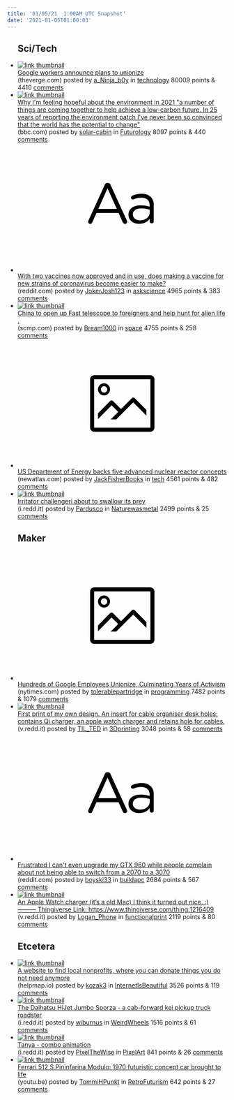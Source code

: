 ```yaml
---
title: '01/05/21  1:00AM UTC Snapshot'
date: '2021-01-05T01:00:03'
---
```

<ul>
<h2>Sci/Tech</h2>

<li><a href='https://www.theverge.com/2021/1/4/22212347/google-employees-contractors-announce-union-cwa-alphabet'><img src='https://b.thumbs.redditmedia.com/ShQRVrwI7UsycG_d9lahXVOOZ-LN6zOCZgPx5UwllJw.jpg' alt='link thumbnail'></a><div><div class='linkTitle'><a href='https://www.theverge.com/2021/1/4/22212347/google-employees-contractors-announce-union-cwa-alphabet'>Google workers announce plans to unionize</a></div>(theverge.com) posted by <a href='https://www.reddit.com/user/a_Ninja_b0y'>a_Ninja_b0y</a> in <a href='https://www.reddit.com/r/technology'>technology</a> 80009 points & 4410 <a href='https://www.reddit.com/r/technology/comments/kq7jpa/google_workers_announce_plans_to_unionize/'>comments</a></div></li>

<li><a href='https://www.bbc.com/news/science-environment-55429607'><img src='https://b.thumbs.redditmedia.com/WDn7mzy7hKdRfHXEeAN9iNCgywp0ShLFQQmqlPhcOmI.jpg' alt='link thumbnail'></a><div><div class='linkTitle'><a href='https://www.bbc.com/news/science-environment-55429607'>Why I'm feeling hopeful about the environment in 2021 "a number of things are coming together to help achieve a low-carbon future. In 25 years of reporting the environment patch I've never been so convinced that the world has the potential to change"</a></div>(bbc.com) posted by <a href='https://www.reddit.com/user/solar-cabin'>solar-cabin</a> in <a href='https://www.reddit.com/r/Futurology'>Futurology</a> 8097 points & 440 <a href='https://www.reddit.com/r/Futurology/comments/kq8aps/why_im_feeling_hopeful_about_the_environment_in/'>comments</a></div></li>

<li><a href='https://www.reddit.com/r/askscience/comments/kq83hk/with_two_vaccines_now_approved_and_in_use_does/'><svg version='1.1' viewBox='-34 -12 104 64' preserveAspectRatio='xMidYMid slice' xmlns='http://www.w3.org/2000/svg' xmlns:xlink='http://www.w3.org/1999/xlink'>
    <title>text link thumbnail</title>
    <path d='M12.19,8.84a1.45,1.45,0,0,0-1.4-1h-.12a1.46,1.46,0,0,0-1.42,1L1.14,26.56a1.29,1.29,0,0,0-.14.59,1,1,0,0,0,1,1,1.12,1.12,0,0,0,1.08-.77l2.08-4.65h11l2.08,4.59a1.24,1.24,0,0,0,1.12.83,1.08,1.08,0,0,0,1.08-1.08,1.64,1.64,0,0,0-.14-.57ZM6.08,20.71l4.59-10.22,4.6,10.22Z'>
    </path>
    <path d='M32.24,14.78A6.35,6.35,0,0,0,27.6,13.2a11.36,11.36,0,0,0-4.7,1,1,1,0,0,0-.58.89,1,1,0,0,0,.94.92,1.23,1.23,0,0,0,.39-.08,8.87,8.87,0,0,1,3.72-.81c2.7,0,4.28,1.33,4.28,3.92v.5a15.29,15.29,0,0,0-4.42-.61c-3.64,0-6.14,1.61-6.14,4.64v.05c0,2.95,2.7,4.48,5.37,4.48a6.29,6.29,0,0,0,5.19-2.48V26.9a1,1,0,0,0,1,1,1,1,0,0,0,1-1.06V19A5.71,5.71,0,0,0,32.24,14.78Zm-.56,7.7c0,2.28-2.17,3.89-4.81,3.89-1.94,0-3.61-1.06-3.61-2.86v-.06c0-1.8,1.5-3,4.2-3a15.2,15.2,0,0,1,4.22.61Z'>
    </path>
    </svg></a><div><div class='linkTitle'><a href='https://www.reddit.com/r/askscience/comments/kq83hk/with_two_vaccines_now_approved_and_in_use_does/'>With two vaccines now approved and in use, does making a vaccine for new strains of coronavirus become easier to make?</a></div>(reddit.com) posted by <a href='https://www.reddit.com/user/JokerJosh123'>JokerJosh123</a> in <a href='https://www.reddit.com/r/askscience'>askscience</a> 4965 points & 383 <a href='https://www.reddit.com/r/askscience/comments/kq83hk/with_two_vaccines_now_approved_and_in_use_does/'>comments</a></div></li>

<li><a href='https://www.scmp.com/news/china/science/article/3116397/china-open-fast-telescope-foreign-scientists-including-those'><img src='https://b.thumbs.redditmedia.com/enIQLujzvXuFnFDPc7655u2GQPcxTXd1m7CAtUA4kTM.jpg' alt='link thumbnail'></a><div><div class='linkTitle'><a href='https://www.scmp.com/news/china/science/article/3116397/china-open-fast-telescope-foreign-scientists-including-those'>China to open up Fast telescope to foreigners and help hunt for alien life .</a></div>(scmp.com) posted by <a href='https://www.reddit.com/user/Bream1000'>Bream1000</a> in <a href='https://www.reddit.com/r/space'>space</a> 4755 points & 258 <a href='https://www.reddit.com/r/space/comments/kqc5tp/china_to_open_up_fast_telescope_to_foreigners_and/'>comments</a></div></li>

<li><a href='https://newatlas.com/energy/us-doe-advanced-nuclear-reactor-concepts/'><svg version='1.1' viewBox='-34 -14 104 64' preserveAspectRatio='xMidYMid meet' xmlns='http://www.w3.org/2000/svg' xmlns:xlink='http://www.w3.org/1999/xlink'>
    <title>link thumbnail</title>
    <path d='M32,4H4A2,2,0,0,0,2,6V30a2,2,0,0,0,2,2H32a2,2,0,0,0,2-2V6A2,2,0,0,0,32,4ZM4,30V6H32V30Z'></path>
    <path d='M8.92,14a3,3,0,1,0-3-3A3,3,0,0,0,8.92,14Zm0-4.6A1.6,1.6,0,1,1,7.33,11,1.6,1.6,0,0,1,8.92,9.41Z'></path>
    <path d='M22.78,15.37l-5.4,5.4-4-4a1,1,0,0,0-1.41,0L5.92,22.9v2.83l6.79-6.79L16,22.18l-3.75,3.75H15l8.45-8.45L30,24V21.18l-5.81-5.81A1,1,0,0,0,22.78,15.37Z'></path>
    </svg></a><div><div class='linkTitle'><a href='https://newatlas.com/energy/us-doe-advanced-nuclear-reactor-concepts/'>US Department of Energy backs five advanced nuclear reactor concepts</a></div>(newatlas.com) posted by <a href='https://www.reddit.com/user/JackFisherBooks'>JackFisherBooks</a> in <a href='https://www.reddit.com/r/tech'>tech</a> 4561 points & 482 <a href='https://www.reddit.com/r/tech/comments/kqa5yw/us_department_of_energy_backs_five_advanced/'>comments</a></div></li>

<li><a href='https://i.redd.it/tin7q387q8961.jpg'><img src='https://a.thumbs.redditmedia.com/cG9x5q6e9rAfC-n4o6bfcbg7h-c1J7iUsZnaCza2a58.jpg' alt='link thumbnail'></a><div><div class='linkTitle'><a href='https://i.redd.it/tin7q387q8961.jpg'>Irritator challengeri about to swallow its prey</a></div>(i.redd.it) posted by <a href='https://www.reddit.com/user/Pardusco'>Pardusco</a> in <a href='https://www.reddit.com/r/Naturewasmetal'>Naturewasmetal</a> 2499 points & 25 <a href='https://www.reddit.com/r/Naturewasmetal/comments/kq0v1a/irritator_challengeri_about_to_swallow_its_prey/'>comments</a></div></li>

<h2>Maker</h2>

<li><a href='https://www.nytimes.com/2021/01/04/technology/google-employees-union.html'><svg version='1.1' viewBox='-34 -14 104 64' preserveAspectRatio='xMidYMid meet' xmlns='http://www.w3.org/2000/svg' xmlns:xlink='http://www.w3.org/1999/xlink'>
    <title>link thumbnail</title>
    <path d='M32,4H4A2,2,0,0,0,2,6V30a2,2,0,0,0,2,2H32a2,2,0,0,0,2-2V6A2,2,0,0,0,32,4ZM4,30V6H32V30Z'></path>
    <path d='M8.92,14a3,3,0,1,0-3-3A3,3,0,0,0,8.92,14Zm0-4.6A1.6,1.6,0,1,1,7.33,11,1.6,1.6,0,0,1,8.92,9.41Z'></path>
    <path d='M22.78,15.37l-5.4,5.4-4-4a1,1,0,0,0-1.41,0L5.92,22.9v2.83l6.79-6.79L16,22.18l-3.75,3.75H15l8.45-8.45L30,24V21.18l-5.81-5.81A1,1,0,0,0,22.78,15.37Z'></path>
    </svg></a><div><div class='linkTitle'><a href='https://www.nytimes.com/2021/01/04/technology/google-employees-union.html'>Hundreds of Google Employees Unionize, Culminating Years of Activism</a></div>(nytimes.com) posted by <a href='https://www.reddit.com/user/tolerablepartridge'>tolerablepartridge</a> in <a href='https://www.reddit.com/r/programming'>programming</a> 7482 points & 1079 <a href='https://www.reddit.com/r/programming/comments/kq90iq/hundreds_of_google_employees_unionize_culminating/'>comments</a></div></li>

<li><a href='https://v.redd.it/xzq9aqpl6c961'><img src='https://b.thumbs.redditmedia.com/U4YnGWGrp4bTKVNQ4qBmZSrLrrHusRV5F07UVl4HqmU.jpg' alt='link thumbnail'></a><div><div class='linkTitle'><a href='https://v.redd.it/xzq9aqpl6c961'>First print of my own design. An insert for cable organiser desk holes: contains Qi charger, an apple watch charger and retains hole for cables.</a></div>(v.redd.it) posted by <a href='https://www.reddit.com/user/TIL_TED'>TIL_TED</a> in <a href='https://www.reddit.com/r/3Dprinting'>3Dprinting</a> 3048 points & 58 <a href='https://www.reddit.com/r/3Dprinting/comments/kqb9wo/first_print_of_my_own_design_an_insert_for_cable/'>comments</a></div></li>

<li><a href='https://www.reddit.com/r/buildapc/comments/kq7qi8/frustrated_i_cant_even_upgrade_my_gtx_960_while/'><svg version='1.1' viewBox='-34 -12 104 64' preserveAspectRatio='xMidYMid slice' xmlns='http://www.w3.org/2000/svg' xmlns:xlink='http://www.w3.org/1999/xlink'>
    <title>text link thumbnail</title>
    <path d='M12.19,8.84a1.45,1.45,0,0,0-1.4-1h-.12a1.46,1.46,0,0,0-1.42,1L1.14,26.56a1.29,1.29,0,0,0-.14.59,1,1,0,0,0,1,1,1.12,1.12,0,0,0,1.08-.77l2.08-4.65h11l2.08,4.59a1.24,1.24,0,0,0,1.12.83,1.08,1.08,0,0,0,1.08-1.08,1.64,1.64,0,0,0-.14-.57ZM6.08,20.71l4.59-10.22,4.6,10.22Z'>
    </path>
    <path d='M32.24,14.78A6.35,6.35,0,0,0,27.6,13.2a11.36,11.36,0,0,0-4.7,1,1,1,0,0,0-.58.89,1,1,0,0,0,.94.92,1.23,1.23,0,0,0,.39-.08,8.87,8.87,0,0,1,3.72-.81c2.7,0,4.28,1.33,4.28,3.92v.5a15.29,15.29,0,0,0-4.42-.61c-3.64,0-6.14,1.61-6.14,4.64v.05c0,2.95,2.7,4.48,5.37,4.48a6.29,6.29,0,0,0,5.19-2.48V26.9a1,1,0,0,0,1,1,1,1,0,0,0,1-1.06V19A5.71,5.71,0,0,0,32.24,14.78Zm-.56,7.7c0,2.28-2.17,3.89-4.81,3.89-1.94,0-3.61-1.06-3.61-2.86v-.06c0-1.8,1.5-3,4.2-3a15.2,15.2,0,0,1,4.22.61Z'>
    </path>
    </svg></a><div><div class='linkTitle'><a href='https://www.reddit.com/r/buildapc/comments/kq7qi8/frustrated_i_cant_even_upgrade_my_gtx_960_while/'>Frustrated I can't even upgrade my GTX 960 while people complain about not being able to switch from a 2070 to a 3070</a></div>(reddit.com) posted by <a href='https://www.reddit.com/user/boyski33'>boyski33</a> in <a href='https://www.reddit.com/r/buildapc'>buildapc</a> 2684 points & 567 <a href='https://www.reddit.com/r/buildapc/comments/kq7qi8/frustrated_i_cant_even_upgrade_my_gtx_960_while/'>comments</a></div></li>

<li><a href='https://v.redd.it/bbgj3dolr9961'><img src='https://b.thumbs.redditmedia.com/IYC_-0XQ5SlquOEJhZUY9QZoDk4BM4dXMzC9Nn-2Gys.jpg' alt='link thumbnail'></a><div><div class='linkTitle'><a href='https://v.redd.it/bbgj3dolr9961'>An Apple Watch charger (it’s a old Mac) I think it turned out nice. :) ——— Thingiverse Link: https://www.thingiverse.com/thing:1216409</a></div>(v.redd.it) posted by <a href='https://www.reddit.com/user/Logan_Phone'>Logan_Phone</a> in <a href='https://www.reddit.com/r/functionalprint'>functionalprint</a> 2119 points & 80 <a href='https://www.reddit.com/r/functionalprint/comments/kq3ysv/an_apple_watch_charger_its_a_old_mac_i_think_it/'>comments</a></div></li>

<h2>Etcetera</h2>

<li><a href='https://helpmap.io/'><img src='https://b.thumbs.redditmedia.com/rdXlbFX8ugdrRm3Ui0GWMOZ82lA2-z-w1To2ic9_sRI.jpg' alt='link thumbnail'></a><div><div class='linkTitle'><a href='https://helpmap.io/'>A website to find local nonprofits, where you can donate things you do not need anymore</a></div>(helpmap.io) posted by <a href='https://www.reddit.com/user/kozak3'>kozak3</a> in <a href='https://www.reddit.com/r/InternetIsBeautiful'>InternetIsBeautiful</a> 3526 points & 119 <a href='https://www.reddit.com/r/InternetIsBeautiful/comments/kq6rod/a_website_to_find_local_nonprofits_where_you_can/'>comments</a></div></li>

<li><a href='https://i.redd.it/3h6ga18sba961.jpg'><img src='https://b.thumbs.redditmedia.com/tm-JYbDcPyeIbmmp3LCnQJYRQL1qo6OEPGtzxz5jfHI.jpg' alt='link thumbnail'></a><div><div class='linkTitle'><a href='https://i.redd.it/3h6ga18sba961.jpg'>The Daihatsu HiJet Jumbo Sporza - a cab-forward kei pickup truck roadster</a></div>(i.redd.it) posted by <a href='https://www.reddit.com/user/wiburnus'>wiburnus</a> in <a href='https://www.reddit.com/r/WeirdWheels'>WeirdWheels</a> 1516 points & 61 <a href='https://www.reddit.com/r/WeirdWheels/comments/kq5gqf/the_daihatsu_hijet_jumbo_sporza_a_cabforward_kei/'>comments</a></div></li>

<li><a href='https://i.redd.it/wzvrdx88pc961.gif'><img src='https://b.thumbs.redditmedia.com/kEDmY8YHKf04l2FPO_0FAOmKpSeO0BzD3JoPr0RvUBo.jpg' alt='link thumbnail'></a><div><div class='linkTitle'><a href='https://i.redd.it/wzvrdx88pc961.gif'>Tanya - combo animation</a></div>(i.redd.it) posted by <a href='https://www.reddit.com/user/PixelTheWise'>PixelTheWise</a> in <a href='https://www.reddit.com/r/PixelArt'>PixelArt</a> 841 points & 26 <a href='https://www.reddit.com/r/PixelArt/comments/kqdd5g/tanya_combo_animation/'>comments</a></div></li>

<li><a href='https://youtu.be/m5Gwttn2D7w'><img src='https://b.thumbs.redditmedia.com/kABxHVbbl8XMBgyLBAHoKFAH1dPnPmXPkK3pEnaZsMA.jpg' alt='link thumbnail'></a><div><div class='linkTitle'><a href='https://youtu.be/m5Gwttn2D7w'>Ferrari 512 S Pininfarina Modulo: 1970 futuristic concept car brought to life</a></div>(youtu.be) posted by <a href='https://www.reddit.com/user/TommiHPunkt'>TommiHPunkt</a> in <a href='https://www.reddit.com/r/RetroFuturism'>RetroFuturism</a> 642 points & 27 <a href='https://www.reddit.com/r/RetroFuturism/comments/kq8gsj/ferrari_512_s_pininfarina_modulo_1970_futuristic/'>comments</a></div></li>

</ul>
